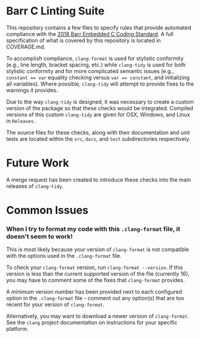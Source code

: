 # Barr C Linting Suite

This repository contains a few files to specify rules that provide automated compliance with the [2018 Barr Embedded C Coding Standard](https://barrgroup.com/sites/default/files/barr_c_coding_standard_2018.pdf). A full specification of what is covered by this repository is located in COVERAGE.md.

To accomplish compliance, `clang-format` is used for stylistic conformity (e.g., line length, bracket spacing, etc.) while `clang-tidy` is used for both stylistic conformity and for more complicated semantic issues (e.g., `constant == var` equality checking versus `var == constant`, and initializing all variables). Where possible, `clang-tidy` will attempt to provide fixes to the warnings it provides. 

Due to the way `clang-tidy` is designed, it was necessary to create a custom version of the package so that these checks would be integrated. Compiled versions of this custom `clang-tidy` are given for OSX, Windows, and Linux in `Releases`. 

The source files for these checks, along with their documentation and unit tests are located within the `src`, `docs`, and `test` subdirectories respectively.

# Future Work

A merge request has been created to introduce these checks into the main releases of `clang-tidy`. 

# Common Issues

### When I try to format my code with this `.clang-format` file, it doesn't seem to work!

This is most likely because your version of `clang-format` is not compatible with the options used in the `.clang-format` file. 

To check your `clang-format` version, run `clang-format --version`. If this version is less than the current supported version of the file (currently 16), you may have to comment some of the fixes that `clang-format` provides. 

A minimum version number has been provided next to each configured option in the `.clang-format` file - comment out any option(s) that are too recent for your version of `clang-format`.

Alternatively, you may want to download a newer version of `clang-format`. See the `clang` project documentation on instructions for your specific platform.